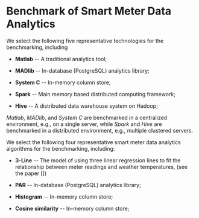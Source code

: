 Benchmark of Smart Meter Data Analytics
==============

We select the following five representative technologies for the benchmarking, including

* **Matlab** -- A traditional analytics tool;

* **MADlib** -- In-database (PostgreSQL) analytics library;

* **System C** -- In-memory column store;

* **Spark** -- Main memory based distributed computing framework;

* **Hive** -- A distributed data warehouse system on Hadoop;


*Matlab, MADlib*, and *System C* are benchmarked in a centralized environment, e.g., on a single server, while *Spark* and *Hive* are benchmarked in a distributed environment, e.g., multiple clustered servers.

We select the following four representative smart meter data analytics algorithms for the benchmarking, including:

* **3-Line** -- The model of using three linear regression lines to fit the relationship between meter readings and weather temperatures, (see the paper [])

* **PAR** -- In-database (PostgreSQL) analytics library;

* **Histogram** -- In-memory column store;
 
* **Cosine similarity** -- In-memory column store;

